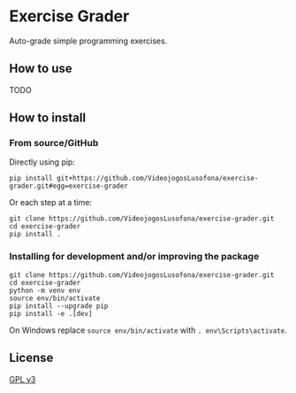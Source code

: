 # Exercise Grader

Auto-grade simple programming exercises.

## How to use

TODO

## How to install

### From source/GitHub

Directly using pip:

```text
pip install git+https://github.com/VideojogosLusofona/exercise-grader.git#egg=exercise-grader
```

Or each step at a time:

```text
git clone https://github.com/VideojogosLusofona/exercise-grader.git
cd exercise-grader
pip install .
```

### Installing for development and/or improving the package

```text
git clone https://github.com/VideojogosLusofona/exercise-grader.git
cd exercise-grader
python -m venv env
source env/bin/activate
pip install --upgrade pip
pip install -e .[dev]
```

On Windows replace `source env/bin/activate` with `. env\Scripts\activate`.

## License

[GPL v3](LICENSE)

